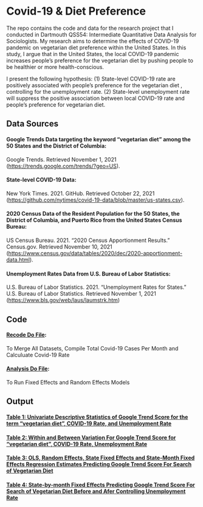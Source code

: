 # Covid-19 & Diet Preference
The repo contains the code and data for the research project that I conducted in Dartmouth QSS54: Intermediate Quantitative Data Analysis for Sociologists. My research aims to determine the effects of COVID-19 pandemic on vegetarian diet preference within the United States. In this study, I argue that in the United States, the local COVID-19 pandemic increases people’s preference for the vegetarian diet by pushing people to be healthier or more health-conscious.

I present the following hypothesis:
(1) State-level COVID-19 rate are positively associated with people’s preference for the vegetarian diet , controlling for the unemployment rate.
(2) State-level unemployment rate will suppress the positive association between local COVID-19 rate and people’s preference for vegetarian diet.
## Data Sources
#### Google Trends Data targeting the keyword “vegetarian diet” among the 50 States and the District of Columbia: 
Google Trends. Retrieved November 1, 2021 (https://trends.google.com/trends/?geo=US).

#### State-level COVID-19 Data: 
New York Times. 2021. GitHub. Retrieved October 22, 2021 (https://github.com/nytimes/covid-19-data/blob/master/us-states.csv).

#### 2020 Census Data of the Resident Population for the 50 States, the District of Columbia, and Puerto Rico from the United States Census Bureau: 
US Census Bureau. 2021. “2020 Census Apportionment Results.” Census.gov. Retrieved November 10, 2021 (https://www.census.gov/data/tables/2020/dec/2020-apportionment-data.html).

#### Unemployment Rates Data from U.S. Bureau of Labor Statistics: 
U.S. Bureau of Labor Statistics. 2021. “Unemployment Rates for States.” U.S. Bureau of Labor Statistics. Retrieved November 1, 2021 (https://www.bls.gov/web/laus/laumstrk.htm)

## Code
#### [Recode Do File](https://github.com/euniceyliu/Covid19-DietPreference/blob/main/code/covid%26diet_recode.do):
To Merge All Datasets, Compile Total Covid-19 Cases Per Month and Calculuate Covid-19 Rate

#### [Analysis Do File](https://github.com/euniceyliu/Covid19-DietPreference/blob/main/code/covid%26diet_analysis.do):
To Run Fixed Effects and Random Effects Models


## Output
#### [Table 1: Univariate Descriptive Statistics of Google Trend Score for the term “vegetarian diet”, COVID-19  Rate, and Unemployment Rate](https://github.com/euniceyliu/Covid19-DietPreference/blob/main/output/table1_univariate_descriptive_statistics.pdf)

#### [Table 2: Within and Between Variation For Google Trend Score for “vegetarian diet”, COVID-19  Rate, Unemployment Rate](https://github.com/euniceyliu/Covid19-DietPreference/blob/main/output/table2_within_between_variation%20.pdf)

#### [Table 3: OLS, Random Effects, State Fixed Effects and State-Month Fixed Effects Regression Estimates Predicting Google Trend Score For Search of Vegetarian Diet](https://github.com/euniceyliu/Covid19-DietPreference/blob/main/output/table3_regression_models.pdf)

#### [Table 4: State-by-month Fixed Effects Predicting Google Trend Score For Search of Vegetarian Diet Before and Afer Controlling Unemployment Rate](https://github.com/euniceyliu/Covid19-DietPreference/blob/main/output/table4_control_unemployment.pdf)

